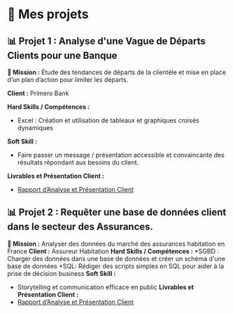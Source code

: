 
# 📂 Mes projets 

## 📊 Projet 1 : Analyse d'une Vague de Départs Clients pour une Banque

**🎯 Mission :** Étude des tendances de départs de la clientèle et mise en place d’un plan d’action pour limiter les départs.

**Client :** Primero Bank

**Hard Skills / Compétences :**

* Excel : Création et utilisation de tableaux et graphiques croisés dynamiques

**Soft Skill :**

* Faire passer un message / présentation accessible et convaincante des résultats répondant aux besoins du client.

**Livrables et Présentation Client :**

* [Rapport d’Analyse et Présentation Client](https://github.com/frjolly/Archive/tree/main/Visualisez_des_donn%C3%A9es_avec_excel)

## 📊 Projet 2 : Requêter une base de données client dans le secteur des Assurances.
**🎯 Mission :** Analyser des données du marché des assurances habitation en France
**Client :** Assureur Habitation
**Hard Skills / Compétences :**
*SGBD : Charger des données dans une base de données et créer un schéma d'une base de données
*SQL:  Rédiger des scripts simples en SQL pour aider à la prise de décision business
**Soft Skill :**
* Storytelling et communication efficace en public 
**Livrables et Présentation Client :**
* [Rapport d’Analyse et Présentation Client](https://github.com/frjolly/Archive/tree/main/Requetez_une_base_de_donnees_avec_sql)
